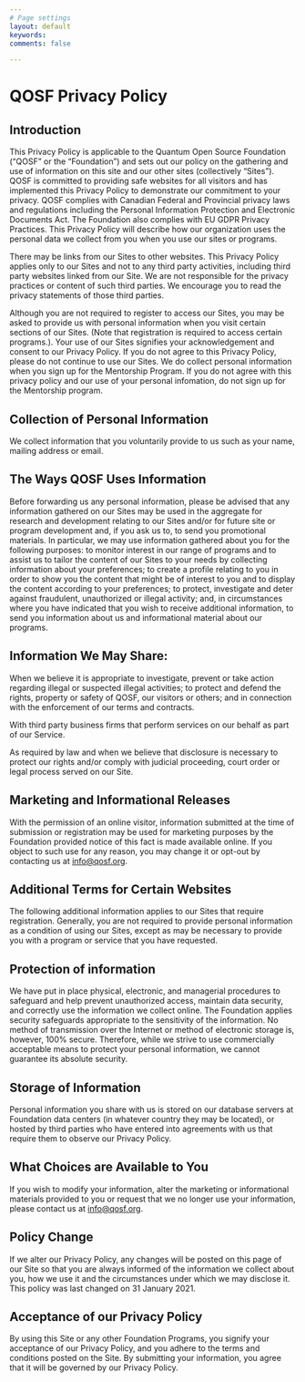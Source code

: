 ```yaml
---
# Page settings
layout: default
keywords:
comments: false

---
```


# QOSF Privacy Policy

## Introduction 

This Privacy Policy is applicable to the Quantum Open Source Foundation (“QOSF” or the “Foundation”) and sets out our policy on the gathering and use of information on this site and our other sites (collectively “Sites”). QOSF is committed to providing safe websites for all visitors and has implemented this Privacy Policy to demonstrate our commitment to your privacy. QOSF complies with Canadian Federal and Provincial privacy laws and regulations including the Personal Information Protection and Electronic Documents Act.  The Foundation also complies with EU GDPR Privacy Practices. This Privacy Policy will describe how our organization uses the personal data we collect from you when you use our sites or programs.

There may be links from our Sites to other websites.  This Privacy Policy applies only to our Sites and not to any third party activities, including third party websites linked from our Site.  We are not responsible for the privacy practices or content of such third parties.  We encourage you to read the privacy statements of those third parties.   

Although you are not required to register to access our Sites, you may be asked to provide us with personal information when you visit certain sections of our Sites. (Note that registration is required to access certain programs.). Your use of our Sites signifies your acknowledgement and consent to our Privacy Policy. If you do not agree to this Privacy Policy, please do not continue to use our Sites.  We do collect personal information when you sign up for the Mentorship Program. If you do not agree with this privacy policy and our use of your personal infomation, do not sign up for the Mentorship program. 

## Collection of Personal Information

We collect information that you voluntarily provide to us such as your name, mailing address or email. 

## The Ways QOSF Uses Information

Before forwarding us any personal information, please be advised that any information gathered on our Sites may be used in the aggregate for research and development relating to our Sites and/or for future site or program development and, if you ask us to, to send you promotional materials. In particular, we may use information gathered about you for the following purposes: to monitor interest in our range of programs and to assist us to tailor the content of our Sites to your needs by collecting information about your preferences; to create a profile relating to you in order to show you the content that might be of interest to you and to display the content according to your preferences; to protect, investigate and deter against fraudulent, unauthorized or illegal activity; and, in circumstances where you have indicated that you wish to receive additional information, to send you information about us and informational material about our programs.

## Information We May Share:

When we believe it is appropriate to investigate, prevent or take action regarding illegal or suspected illegal activities; to protect and defend the rights, property or safety of QOSF, our visitors or others; and in connection with the enforcement of our terms and contracts.

With third party business firms that perform services on our behalf as part of our Service.

As required by law and when we believe that disclosure is necessary to protect our rights and/or comply with judicial proceeding, court order or legal process served on our Site.  

## Marketing and Informational Releases

With the permission of an online visitor, information submitted at the time of submission or registration may be used for marketing purposes by the Foundation provided notice of this fact is made available online. If you object to such use for any reason, you may change it or opt-out by contacting us at info@qosf.org.

## Additional Terms for Certain Websites

The following additional information applies to our Sites that require registration. Generally, you are not required to provide personal information as a condition of using our Sites, except as may be necessary to provide you with a program or service that you have requested. 

## Protection of information

We have put in place physical, electronic, and managerial procedures to safeguard and help prevent unauthorized access, maintain data security, and correctly use the information we collect online. The Foundation applies security safeguards appropriate to the sensitivity of the information.  No method of transmission over the Internet or method of electronic storage is, however, 100% secure.  Therefore, while we strive to use commercially acceptable means to protect your personal information, we cannot guarantee its absolute security.

## Storage of Information

Personal information you share with us is stored on our database servers at Foundation data centers (in whatever country they may be located), or hosted by third parties who have entered into agreements with us that require them to observe our Privacy Policy.

## What Choices are Available to You

If you wish to modify your information, alter the marketing or informational materials provided to you or request that we no longer use your information, please contact us at info@qosf.org.

## Policy Change

If we alter our Privacy Policy, any changes will be posted on this page of our Site so that you are always informed of the information we collect about you, how we use it and the circumstances under which we may disclose it. This policy was last changed on 31 January 2021. 

## Acceptance of our Privacy Policy

By using this Site or any other Foundation Programs, you signify your acceptance of our Privacy Policy, and you adhere to the terms and conditions posted on the Site. By submitting your information, you agree that it will be governed by our Privacy Policy.
